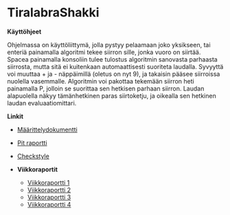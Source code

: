 # TiralabraShakki

**Käyttöhjeet**

Ohjelmassa on käyttöliittymä, jolla pystyy pelaamaan joko yksikseen, tai enteriä painamalla algoritmi tekee siirron sille, jonka vuoro on siirtää. Spacea painamalla konsoliin tulee tulostus algoritmin sanovasta parhaasta siirrosta, mutta sitä ei kuitenkaan automaattisesti suoriteta laudalla. Syvyyttä voi muuttaa + ja - näppäimillä (oletus on nyt 9), ja takaisin pääsee siirroissa nuolella vasemmalle. Algoritmin voi pakottaa tekemään siirron heti painamalla P, jolloin se suorittaa sen hetkisen parhaan siirron. Laudan alapuolella näkyy tämänhetkinen paras siirtoketju, ja oikealla sen hetkinen laudan evaluaatiomittari.

**Linkit**
* [Määrittelydokumentti](Dokumentaatio/Määrittelydokumentti.md)
* [Pit raportti](https://kapistelijajami.github.io/TiralabraShakki/Dokumentaatio/Pit%20raportti/)
* [Checkstyle](https://kapistelijajami.github.io/TiralabraShakki/Dokumentaatio/Checkstyle/checkstyle.html)

* **Viikkoraportit**
	* [Viikkoraportti 1](Dokumentaatio/Viikkoraportti%201.md)
	* [Viikkoraportti 2](Dokumentaatio/Viikkoraportti%202.md)
	* [Viikkoraportti 3](Dokumentaatio/Viikkoraportti%203.md)
	* [Viikkoraportti 4](Dokumentaatio/Viikkoraportti%204.md)
